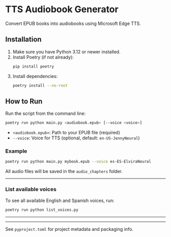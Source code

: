 # TTS Audiobook Generator

Convert EPUB books into audiobooks using Microsoft Edge TTS.

## Installation

1. Make sure you have Python 3.12 or newer installed.
2. Install Poetry (if not already):
   ```sh
   pip install poetry
   ```
3. Install dependencies:
   ```sh
   poetry install --no-root
   ```

## How to Run


Run the script from the command line:

```sh
poetry run python main.py <audiobook.epub> [--voice <voice>]
```

- `<audiobook.epub>`: Path to your EPUB file (required)
- `--voice`: Voice for TTS (optional, default: `en-US-JennyNeural`)

### Example

```sh
poetry run python main.py mybook.epub --voice es-ES-ElviraNeural
```

All audio files will be saved in the `audio_chapters` folder.

---

### List available voices

To see all available English and Spanish voices, run:

```sh
poetry run python list_voices.py
```

---

---

See `pyproject.toml` for project metadata and packaging info.
